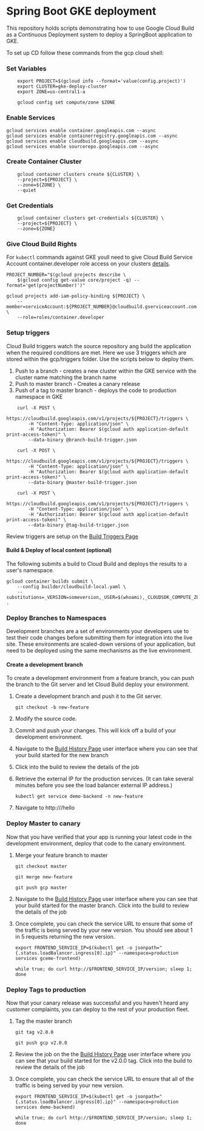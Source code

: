 # Spring Boot GKE deployment

This repository holds scripts demonstrating how to use Google Cloud Build as a Continuous Deployment 
system to deploy a SpringBoot application to GKE.

To set up CD follow these commands from the gcp cloud shell:

### Set Variables

```
    export PROJECT=$(gcloud info --format='value(config.project)')
    export CLUSTER=gke-deploy-cluster
    export ZONE=us-central1-a

    gcloud config set compute/zone $ZONE
```

### Enable Services
```
gcloud services enable container.googleapis.com --async
gcloud services enable containerregistry.googleapis.com --async
gcloud services enable cloudbuild.googleapis.com --async
gcloud services enable sourcerepo.googleapis.com --async
```
### Create Container Cluster

```
    gcloud container clusters create ${CLUSTER} \
    --project=${PROJECT} \
    --zone=${ZONE} \
    --quiet

```

### Get Credentials

```
    gcloud container clusters get-credentials ${CLUSTER} \
    --project=${PROJECT} \
    --zone=${ZONE}
```

### Give Cloud Build Rights

For `kubectl` commands against GKE youll need to give Cloud Build Service Account container.developer role access 
on your clusters [details](https://github.com/GoogleCloudPlatform/cloud-builders/tree/master/kubectl).

```
PROJECT_NUMBER="$(gcloud projects describe \
    $(gcloud config get-value core/project -q) --format='get(projectNumber)')"

gcloud projects add-iam-policy-binding ${PROJECT} \
    --member=serviceAccount:${PROJECT_NUMBER}@cloudbuild.gserviceaccount.com \
    --role=roles/container.developer

```

### Setup triggers
Cloud Build triggers watch the source repository ang build the application when the required conditions
are met. Here we use 3 triggers which are stored within the gcp/triggers folder. Use the scripts below 
to deploy them. 

1. Push to a branch - creates a new cluster within the GKE service with the cluster name matching the 
branch name
2. Push to master branch - Creates a canary release
3. Push of a tag to master branch - deploys the code to production namespace in GKE

```
    curl -X POST \
        https://cloudbuild.googleapis.com/v1/projects/${PROJECT}/triggers \
        -H "Content-Type: application/json" \
        -H "Authorization: Bearer $(gcloud auth application-default print-access-token)" \
        --data-binary @branch-build-trigger.json

    curl -X POST \
        https://cloudbuild.googleapis.com/v1/projects/${PROJECT}/triggers \
        -H "Content-Type: application/json" \
        -H "Authorization: Bearer $(gcloud auth application-default print-access-token)" \
        --data-binary @master-build-trigger.json

    curl -X POST \
        https://cloudbuild.googleapis.com/v1/projects/${PROJECT}/triggers \
        -H "Content-Type: application/json" \
        -H "Authorization: Bearer $(gcloud auth application-default print-access-token)" \
        --data-binary @tag-build-trigger.json
```

Review triggers are setup on the [Build Triggers Page](https://console.cloud.google.com/gcr/triggers) 


#### Build & Deploy of local content (optional)

The following submits a build to Cloud Build and deploys the results to a user's namespace.

```
gcloud container builds submit \
    --config builder/cloudbuild-local.yaml \
    --substitutions=_VERSION=someversion,_USER=$(whoami),_CLOUDSDK_COMPUTE_ZONE=${ZONE},_CLOUDSDK_CONTAINER_CLUSTER=${CLUSTER} .
```


### Deploy Branches to Namespaces

Development branches are a set of environments your developers use to test their code changes before submitting them for integration 
into the live site. These environments are scaled-down versions of your application, but need to be deployed using the same mechanisms 
as the live environment.

#### Create a development branch

To create a development environment from a feature branch, you can push the branch to the Git server and let Cloud Build deploy your environment. 

1. Create a development branch and push it to the Git server.

    ```
    git checkout -b new-feature
    ```

2. Modify the source code.
3. Commit and push your changes. This will kick off a build of your development environment.
4. Navigate to the [Build History Page](https://console.cloud.google.com/cloud-build/builds) user interface where you can see that your build started 
for the new branch 
5. Click into the build to review the details of the job
6. Retrieve the external IP for the production services. (It can take several minutes before you see the load balancer external IP address.)
    ```
    kubectl get service demo-backend -n new-feature
    ```
7. Navigate to http://<external-ip>/hello

### Deploy Master to canary

Now that you have verified that your app is running your latest code in the development environment, deploy that code to the canary environment.

1. Merge your feature branch to master

    ```
    git checkout master

    git merge new-feature

    git push gcp master
    ```

2. Navigate to the [Build History Page](https://console.cloud.google.com/gcr/builds) user interface where you can see that your build started for 
the master branch. Click into the build to review the details of the job
3. Once complete, you can check the service URL to ensure that some of the traffic is being served by your new version. You should see about 1 in 5 
requests returning the new version.
    ```
    export FRONTEND_SERVICE_IP=$(kubectl get -o jsonpath="{.status.loadBalancer.ingress[0].ip}" --namespace=production services gceme-frontend)

    while true; do curl http://$FRONTEND_SERVICE_IP/version; sleep 1;  done
    ```

### Deploy Tags to production

Now that your canary release was successful and you haven't heard any customer complaints, you can deploy to the rest of your production fleet. 

1. Tag the master branch 
    ```
    git tag v2.0.0

    git push gcp v2.0.0
    ```

2. Review the job on the the [Build History Page](https://console.cloud.google.com/gcr/builds) user interface where you can see that your build started 
for the v2.0.0 tag. Click into the build to review the details of the job
3. Once complete, you can check the service URL to ensure that all of the traffic is being served by your new version.

    ```
    export FRONTEND_SERVICE_IP=$(kubectl get -o jsonpath="{.status.loadBalancer.ingress[0].ip}" --namespace=production services demo-backend)

    while true; do curl http://$FRONTEND_SERVICE_IP/version; sleep 1;  done
    ```